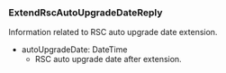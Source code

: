 ### ExtendRscAutoUpgradeDateReply
Information related to RSC auto upgrade date extension.

- autoUpgradeDate: DateTime
  - RSC auto upgrade date after extension.
